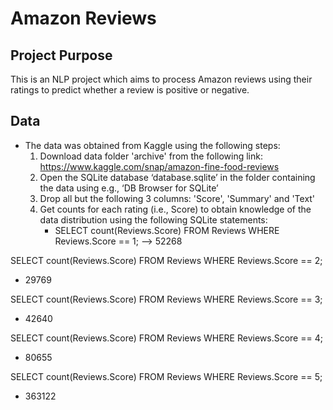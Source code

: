 # Amazon Reviews

## Project Purpose
This is an NLP project which aims to process Amazon reviews using their ratings to predict whether a review is positive or negative.

## Data
* The data was obtained from Kaggle using the following steps:
    1. Download data folder 'archive' from the following link: https://www.kaggle.com/snap/amazon-fine-food-reviews
    2. Open the SQLite database ‘database.sqlite’ in the folder containing the data using e.g., ‘DB Browser for SQLite’
    3. Drop all but the following 3 columns: 'Score', 'Summary' and 'Text'
    4. Get counts for each rating (i.e., Score) to obtain knowledge of the data distribution using the following SQLite statements:
        * SELECT count(Reviews.Score)  FROM Reviews WHERE Reviews.Score == 1; --> 52268

SELECT count(Reviews.Score)  FROM Reviews WHERE Reviews.Score == 2;
- 29769

SELECT count(Reviews.Score)  FROM Reviews WHERE Reviews.Score == 3;
- 42640

SELECT count(Reviews.Score)  FROM Reviews WHERE Reviews.Score == 4;
- 80655

SELECT count(Reviews.Score)  FROM Reviews WHERE Reviews.Score == 5;
- 363122